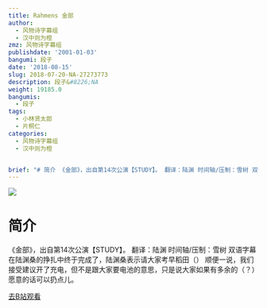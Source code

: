 ```yaml
---
title: Rahmens 金部
author:
  - 风物诗字幕组
  - 汉中则为橙
zmz: 风物诗字幕组
publishdate: '2001-01-03'
bangumi: 段子
date: '2018-08-15'
slug: 2018-07-20-NA-27273773
description: 段子&#8226;NA
weight: 19185.0
bangumis:
  - 段子
tags:
  - 小林贤太郎
  - 片桐仁
categories:
  - 风物诗字幕组
  - 汉中则为橙


brief: "# 简介 《金部》，出自第14次公演【STUDY】。 翻译：陆渊 时间轴/压制：雪树 双语字幕在陆渊桑的挣扎中终于完成了，陆渊桑表示请大家考早稻田（） 顺便一说，我们接受建议开了充电，但不是跟大家要电池的意思，只是说大家如果有多余的（？）愿意的话可以扔点儿。"
---
```

![](https://i.imgur.com/oNLHose.jpg)
# 简介  
《金部》，出自第14次公演【STUDY】。
翻译：陆渊 时间轴/压制：雪树
双语字幕在陆渊桑的挣扎中终于完成了，陆渊桑表示请大家考早稻田（）
顺便一说，我们接受建议开了充电，但不是跟大家要电池的意思，只是说大家如果有多余的（？）愿意的话可以扔点儿。  

[去B站观看](https://www.bilibili.com/video/av27273773/)
 
